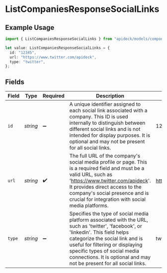 # ListCompaniesResponseSocialLinks

## Example Usage

```typescript
import { ListCompaniesResponseSocialLinks } from "apideck/models/components";

let value: ListCompaniesResponseSocialLinks = {
  id: "12345",
  url: "https://www.twitter.com/apideck",
  type: "twitter",
};
```

## Fields

| Field                                                                                                                                                                                                                                                                                                            | Type                                                                                                                                                                                                                                                                                                             | Required                                                                                                                                                                                                                                                                                                         | Description                                                                                                                                                                                                                                                                                                      | Example                                                                                                                                                                                                                                                                                                          |
| ---------------------------------------------------------------------------------------------------------------------------------------------------------------------------------------------------------------------------------------------------------------------------------------------------------------- | ---------------------------------------------------------------------------------------------------------------------------------------------------------------------------------------------------------------------------------------------------------------------------------------------------------------- | ---------------------------------------------------------------------------------------------------------------------------------------------------------------------------------------------------------------------------------------------------------------------------------------------------------------- | ---------------------------------------------------------------------------------------------------------------------------------------------------------------------------------------------------------------------------------------------------------------------------------------------------------------- | ---------------------------------------------------------------------------------------------------------------------------------------------------------------------------------------------------------------------------------------------------------------------------------------------------------------- |
| `id`                                                                                                                                                                                                                                                                                                             | *string*                                                                                                                                                                                                                                                                                                         | :heavy_minus_sign:                                                                                                                                                                                                                                                                                               | A unique identifier assigned to each social link associated with a company. This ID is used internally to distinguish between different social links and is not intended for display purposes. It is optional and may not be present for all social links.                                                       | 12345                                                                                                                                                                                                                                                                                                            |
| `url`                                                                                                                                                                                                                                                                                                            | *string*                                                                                                                                                                                                                                                                                                         | :heavy_check_mark:                                                                                                                                                                                                                                                                                               | The full URL of the company's social media profile or page. This is a required field and must be a valid URL, such as 'https://www.twitter.com/apideck'. It provides direct access to the company's social presence and is crucial for integration with social media platforms.                                  | https://www.twitter.com/apideck                                                                                                                                                                                                                                                                                  |
| `type`                                                                                                                                                                                                                                                                                                           | *string*                                                                                                                                                                                                                                                                                                         | :heavy_minus_sign:                                                                                                                                                                                                                                                                                               | Specifies the type of social media platform associated with the URL, such as 'twitter', 'facebook', or 'linkedin'. This field helps categorize the social link and is useful for filtering or displaying specific types of social media connections. It is optional and may not be present for all social links. | twitter                                                                                                                                                                                                                                                                                                          |
